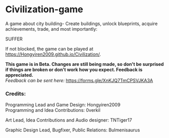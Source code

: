 # Civilization-game

A game about city building- 
Create buildings, unlock blueprints, acquire achievements, trade, and most importantly:

SUFFER

If not blocked, the game can be played at https://Hongyiren2009.github.io/Civilization/.

**This game is in Beta. Changes are still being made, so don't be surprised if things are broken or don't work how you expect. Feedback is appreciated.**  
*Feedback can be sent here:* https://forms.gle/XnKJQ7TmCPSVJKA3A


### Credits:
Programming Lead and Game Design: Hongyiren2009  
Programming and Idea Contributions: 0verkil

Art Lead, Idea Contributions and Audio designer: TNTiger17

Graphic Design Lead, Bugfixer, Public Relations: Bulmenisaurus
